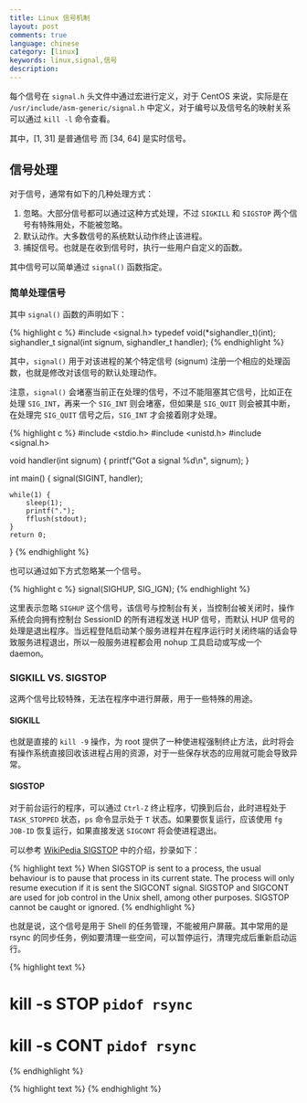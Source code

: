 ```yaml
---
title: Linux 信号机制
layout: post
comments: true
language: chinese
category: [linux]
keywords: linux,signal,信号
description:
---
```



<!-- more -->

每个信号在 `signal.h` 头文件中通过宏进行定义，对于 CentOS 来说，实际是在 `/usr/include/asm-generic/signal.h` 中定义，对于编号以及信号名的映射关系可以通过 `kill -l` 命令查看。

其中，[1, 31] 是普通信号 而 [34, 64] 是实时信号。

## 信号处理

对于信号，通常有如下的几种处理方式：

1. 忽略。大部分信号都可以通过这种方式处理，不过 `SIGKILL` 和 `SIGSTOP` 两个信号有特殊用处，不能被忽略。
2. 默认动作。大多数信号的系统默认动作终止该进程。
3. 捕捉信号。也就是在收到信号时，执行一些用户自定义的函数。

其中信号可以简单通过 `signal()` 函数指定。


### 简单处理信号

其中 `signal()` 函数的声明如下：

{% highlight c %}
#include <signal.h>
typedef void(*sighandler_t)(int);
sighandler_t signal(int signum, sighandler_t handler);
{% endhighlight %}

其中，`signal()` 用于对该进程的某个特定信号 (signum) 注册一个相应的处理函数，也就是修改对该信号的默认处理动作。

注意，`signal()` 会堵塞当前正在处理的信号，不过不能阻塞其它信号，比如正在处理 `SIG_INT`，再来一个 `SIG_INT` 则会堵塞，但如果是 `SIG_QUIT` 则会被其中断，在处理完 `SIG_QUIT` 信号之后，`SIG_INT` 才会接着刚才处理。

{% highlight c %}
#include <stdio.h>
#include <unistd.h>
#include <signal.h>

void handler(int signum)
{
	printf("Got a signal %d\n", signum);
}

int main()
{
	signal(SIGINT, handler);

	while(1) {
		sleep(1);
		printf(".");
		fflush(stdout);
	}
	return 0;
}
{% endhighlight %}

也可以通过如下方式忽略某一个信号。

{% highlight c %}
signal(SIGHUP, SIG_IGN);
{% endhighlight %}

这里表示忽略 `SIGHUP` 这个信号，该信号与控制台有关，当控制台被关闭时，操作系统会向拥有控制台 SessionID 的所有进程发送 HUP 信号，而默认 HUP 信号的处理是退出程序。当远程登陆启动某个服务进程并在程序运行时关闭终端的话会导致服务进程退出，所以一般服务进程都会用 nohup 工具启动或写成一个 daemon。



<!--

### Signal VS. Sigaction

下面所指的signal都是指以前的older signal函数，现在大多系统都用sigaction重新实现了signal函数
1、signal在调用handler之前先把信号的handler指针恢复；sigaction调用之后不会恢复handler指针，直到再次调用sigaction修改handler指针。
：这样，(1)signal就会丢失信号，而且不能处理重复的信号，而sigaction就可以。因为signal在得到信号和调用handler之间有个时间把handler恢复了，这样再次接收到此信号就会执行默认的handler。（虽然有些调用，在handler的以开头再次置handler，这样只能保证丢信号的概率降低，但是不能保证所有的信号都能正确处理）
2、signal在调用过程不支持信号block；sigaction调用后在handler调用之前会把屏蔽信号（屏蔽信号中自动默认包含传送的该信号）加入信号中，handler调用后会自动恢复信号到原先的值。
（2）signal处理过程中就不能提供阻塞某些信号的功能，sigaction就可以阻指定的信号和本身处理的信号，直到handler处理结束。这样就可以阻塞本身处理的信号，到handler结束就可以再次接受重复的信号。
3、sigaction提供了比signal多的多的功能，可以参考man
-->










### SIGKILL VS. SIGSTOP

这两个信号比较特殊，无法在程序中进行屏蔽，用于一些特殊的用途。

#### SIGKILL

也就是直接的 `kill -9` 操作，为 root 提供了一种使进程强制终止方法，此时将会有操作系统直接回收该进程占用的资源，对于一些保存状态的应用就可能会导致异常。

#### SIGSTOP

对于前台运行的程序，可以通过 `Ctrl-Z` 终止程序，切换到后台，此时进程处于 `TASK_STOPPED` 状态，`ps` 命令显示处于 `T` 状态。如果要恢复运行，应该使用 `fg JOB-ID` 恢复运行，如果直接发送 `SIGCONT` 将会使进程退出。

可以参考 [WikiPedia SIGSTOP](http://en.wikipedia.org/wiki/SIGSTOP) 中的介绍，抄录如下：

{% highlight text %}
When SIGSTOP is sent to a process, the usual behaviour is to pause that process in its
current state. The process will only resume execution if it is sent the SIGCONT signal.
SIGSTOP and SIGCONT are used for job control in the Unix shell, among other purposes.
SIGSTOP cannot be caught or ignored.
{% endhighlight %}

也就是说，这个信号是用于 Shell 的任务管理，不能被用户屏蔽。其中常用的是 rsync 的同步任务，例如要清理一些空间，可以暂停运行，清理完成后重新启动运行。

{% highlight text %}
# kill -s STOP `pidof rsync`
# kill -s CONT `pidof rsync`
{% endhighlight %}



<!--
#define SIG_DFL ((void(*)(int))0)
#define SIG_IGN ((void(*)(int))1)
-->



















<!--
EINTR

## EAGAIN

实际上，在 Linux 中 EAGAIN 和 EWOULDBLOCK 相同。

以非阻塞方式打开文件或者 Sokcet 时，如果连续调用 read() 函数，而当没有数据可读时，又不会阻塞等待数据，那么此时就会返回 EAGAIN 错误，用来提示应用程序现在没有数据可读请稍后再试。

其它的，如当一个系统调用因为没有足够的资源而执行失败，返回 EAGAIN 提示其再调用一次，也许下次就能成功；例如 fork() 调用时可能内存不足。

## EINTR

当阻塞于某个系统调用时，如果进程捕获了某个信号，且相应信号处理函数返回后，该系统调用可能会返回一个 EINTR 错误。例如，在服务器端等待客户端链接，可能会获取到 EINTR 。

那么，为什么会有这个 EINTR 信号，如果出现了如何处理。首先，通常的处理方式是再次调用被中断的函数，而为什么有，还比较复杂一些。

假设有如下程序，主循环一直在读取数据，然后注册了一个中断函数用于标识退出程序，同时在退出前执行一些清理操作。

volatile int stop = 0;
void handler(int)
{
    stop++;
}

void event_loop (int sock)
{
    signal (SIGINT, handler);

    while (1) {
        if (stop) {
            printf ("do cleanup\n");
            return;
        }
        char buf [1];
        int rc = recv (sock, buf, 1, 0);
        if (rc == -1 && errno == EINTR)
            continue;
        printf ("perform an action\n");
    }
}

如上，当程序阻塞到 recv() 时，如果收到了 Ctrl-C 信号，那么在处理完之后实际上还会阻塞到 recv() 从而形成了死锁，如要要程序退出只能在接收到数据后进行处理，显然我们无法判断到底什么时候可能会收到数据。

通过返回的 EINTR 错误，让我们可以有机会进行处理，也就是如上的代码。

http://blog.csdn.net/hs794502825/article/details/52577622
http://www.cnblogs.com/Lynn-Zhang/p/5772403.html
http://www.cnblogs.com/Lynn-Zhang/p/5677118.html

http://blog.csdn.net/hzhsan/article/details/23650697
http://youbingchenyoubing.leanote.com/post/%E8%87%AA%E5%B7%B1%E8%B6%9F%E8%BF%87epoll%E7%9A%84%E5%9D%91
-->

{% highlight text %}
{% endhighlight %}

